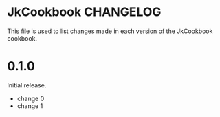 # JkCookbook CHANGELOG

This file is used to list changes made in each version of the JkCookbook cookbook.

# 0.1.0

Initial release.

- change 0
- change 1

